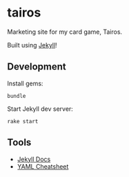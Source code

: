 # tairos

Marketing site for my card game, Tairos.

Built using [Jekyll](https://jekyllrb.com/)!

## Development

Install gems:

```
bundle
```

Start Jekyll dev server:

```
rake start
```

## Tools

- [Jekyll Docs](https://jekyllrb.com/docs/)
- [YAML Cheatsheet](https://gist.github.com/roachhd/779fa77e9b90fe945b0c)
